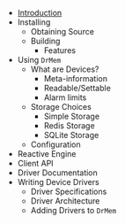 - [Introduction](INTRODUCTION.md)
- Installing
  - Obtaining Source
  - Building
    - Features
- Using `DrMem`
  - What are Devices?
    - Meta-information
	- Readable/Settable
	- Alarm limits
  - Storage Choices
    - Simple Storage
    - Redis Storage
    - SQLite Storage
  - Configuration
- Reactive Engine
- Client API
- Driver Documentation
- Writing Device Drivers
  - Driver Specifications
  - Driver Architecture
  - Adding Drivers to `DrMem`
